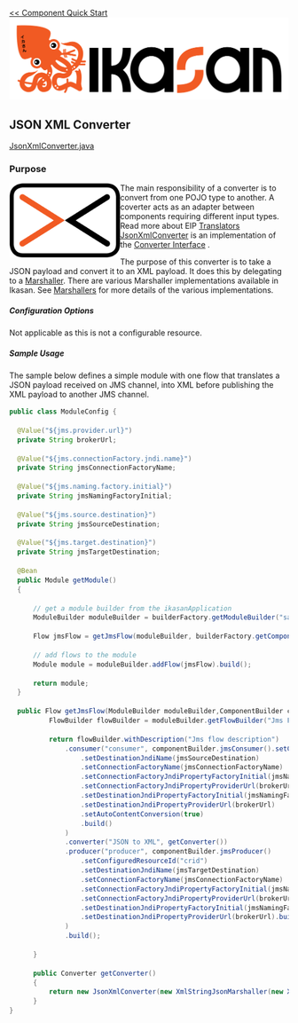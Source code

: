 [<< Component Quick Start](../Readme.md)
![IKASAN](../../developer/docs/quickstart-images/Ikasan-title-transparent.png)
## JSON XML Converter
[JsonXmlConverter.java](src/main/java/org/ikasan/component/converter/xml/JsonXmlConverter.java)

### Purpose

<img src="../../developer/docs/quickstart-images/message-translator.png" width="200px" align="left">The main responsibility of a converter is to convert from one POJO type to another. A coverter acts as an adapter between components requiring different input types.
Read more about EIP [Translators](http://www.enterpriseintegrationpatterns.com/patterns/messaging/MessageTranslator.html)
[JsonXmlConverter](src/main/java/org/ikasan/component/converter/xml/JsonXmlConverter.java) is an implementation of the [Converter Interface](../spec/component/src/main/java/org/ikasan/spec/component/transformation/Converter.java)
. 

The purpose of this converter is to take a JSON payload and convert it to an XML payload. It does this by delegating to a [Marshaller](../../marshaller/xml-marshaller/src/main/java/org/ikasan/marshaller/Marshaller.java).
There are various Marshaller implementations available in Ikasan. See [Marshallers](../../marshaller/Readme.md) for more details of the various implementations.
<br/>
##### Configuration Options
Not applicable as this is not a configurable resource.

##### Sample Usage
The sample below defines a simple module with one flow that translates a JSON payload received on
JMS channel, into XML before publishing the XML payload to another JMS channel. 
```java
public class ModuleConfig {

  @Value("${jms.provider.url}")
  private String brokerUrl;

  @Value("${jms.connectionFactory.jndi.name}")
  private String jmsConnectionFactoryName;

  @Value("${jms.naming.factory.initial}")
  private String jmsNamingFactoryInitial;

  @Value("${jms.source.destination}")
  private String jmsSourceDestination;

  @Value("${jms.target.destination}")
  private String jmsTargetDestination;

  @Bean
  public Module getModule()
  {

      // get a module builder from the ikasanApplication
      ModuleBuilder moduleBuilder = builderFactory.getModuleBuilder("sample-builder-pattern").withDescription("Example module with pattern builder");

      Flow jmsFlow = getJmsFlow(moduleBuilder, builderFactory.getComponentBuilder());

      // add flows to the module
      Module module = moduleBuilder.addFlow(jmsFlow).build();

      return module;
  }

  public Flow getJmsFlow(ModuleBuilder moduleBuilder,ComponentBuilder componentBuilder) {
          FlowBuilder flowBuilder = moduleBuilder.getFlowBuilder("Jms Flow");
  
          return flowBuilder.withDescription("Jms flow description")
              .consumer("consumer", componentBuilder.jmsConsumer().setConfiguredResourceId("configuredResourceId")
                  .setDestinationJndiName(jmsSourceDestination)
                  .setConnectionFactoryName(jmsConnectionFactoryName)
                  .setConnectionFactoryJndiPropertyFactoryInitial(jmsNamingFactoryInitial)
                  .setConnectionFactoryJndiPropertyProviderUrl(brokerUrl)
                  .setDestinationJndiPropertyFactoryInitial(jmsNamingFactoryInitial)
                  .setDestinationJndiPropertyProviderUrl(brokerUrl)
                  .setAutoContentConversion(true)
                  .build()
              )
              .converter("JSON to XML", getConverter())
              .producer("producer", componentBuilder.jmsProducer()
                  .setConfiguredResourceId("crid")
                  .setDestinationJndiName(jmsTargetDestination)
                  .setConnectionFactoryName(jmsConnectionFactoryName)
                  .setConnectionFactoryJndiPropertyFactoryInitial(jmsNamingFactoryInitial)
                  .setConnectionFactoryJndiPropertyProviderUrl(brokerUrl)
                  .setDestinationJndiPropertyFactoryInitial(jmsNamingFactoryInitial)
                  .setDestinationJndiPropertyProviderUrl(brokerUrl).build()
              )
              .build();
  
      }
  
      public Converter getConverter()
      {
          return new JsonXmlConverter(new XmlStringJsonMarshaller(new XMLSerializer()));
      }
}
````